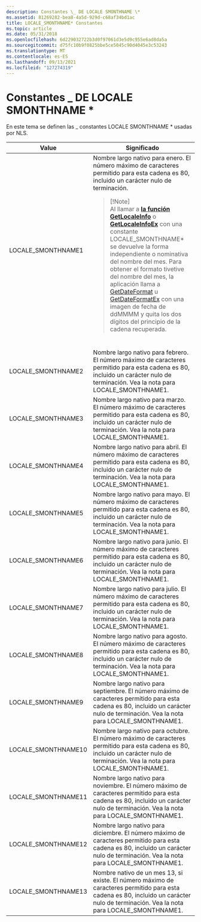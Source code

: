 ```yaml
---
description: Constantes \_ DE LOCALE SMONTHNAME \*
ms.assetid: 81269282-bea8-4a5d-929d-c68af34bd1ac
title: LOCALE_SMONTHNAME* Constantes
ms.topic: article
ms.date: 05/31/2018
ms.openlocfilehash: 6d229032722b3d0f97061d3e5d9c955e6ad8da5a
ms.sourcegitcommit: d75fc10b9f0825bbe5ce5045c90d4045e3c53243
ms.translationtype: MT
ms.contentlocale: es-ES
ms.lasthandoff: 09/13/2021
ms.locfileid: "127274319"
---
```

# <a name="locale_smonthname-constants"></a>Constantes \_ DE LOCALE SMONTHNAME \*

En este tema se definen las \_ constantes LOCALE SMONTHNAME \* usadas por NLS.




| Value | Significado | 
|-------|---------|
| LOCALE_SMONTHNAME1 | Nombre largo nativo para enero. El número máximo de caracteres permitido para esta cadena es 80, incluido un carácter nulo de terminación.<blockquote>[!Note]<br />Al llamar a <a href="/windows/desktop/api/Winnls/nf-winnls-getlocaleinfoa"><strong>la función GetLocaleInfo</strong></a> o <a href="/windows/desktop/api/Winnls/nf-winnls-getlocaleinfoex"><strong>GetLocaleInfoEx</strong></a> con una constante LOCALE_SMONTHNAME* se devuelve la forma independiente o nominativa del nombre del mes. Para obtener el formato tivetive del nombre del mes, la aplicación llama a <a href="/windows/desktop/api/datetimeapi/nf-datetimeapi-getdateformata">GetDateFormat</a> u <a href="/windows/desktop/api/datetimeapi/nf-datetimeapi-getdateformatex">GetDateFormatEx</a> con una imagen de fecha de ddMMMM y quita los dos dígitos del principio de la cadena recuperada.</blockquote><br /> | 
| LOCALE_SMONTHNAME2 | Nombre largo nativo para febrero. El número máximo de caracteres permitido para esta cadena es 80, incluido un carácter nulo de terminación. Vea la nota para LOCALE_SMONTHNAME1. | 
| LOCALE_SMONTHNAME3 | Nombre largo nativo para marzo. El número máximo de caracteres permitido para esta cadena es 80, incluido un carácter nulo de terminación. Vea la nota para LOCALE_SMONTHNAME1. | 
| LOCALE_SMONTHNAME4 | Nombre largo nativo para abril. El número máximo de caracteres permitido para esta cadena es 80, incluido un carácter nulo de terminación. Vea la nota para LOCALE_SMONTHNAME1. | 
| LOCALE_SMONTHNAME5 | Nombre largo nativo para mayo. El número máximo de caracteres permitido para esta cadena es 80, incluido un carácter nulo de terminación. Vea la nota para LOCALE_SMONTHNAME1. | 
| LOCALE_SMONTHNAME6 | Nombre largo nativo para junio. El número máximo de caracteres permitido para esta cadena es 80, incluido un carácter nulo de terminación. Vea la nota para LOCALE_SMONTHNAME1. | 
| LOCALE_SMONTHNAME7 | Nombre largo nativo para julio. El número máximo de caracteres permitido para esta cadena es 80, incluido un carácter nulo de terminación. Vea la nota para LOCALE_SMONTHNAME1. | 
| LOCALE_SMONTHNAME8 | Nombre largo nativo para agosto. El número máximo de caracteres permitido para esta cadena es 80, incluido un carácter nulo de terminación. Vea la nota para LOCALE_SMONTHNAME1. | 
| LOCALE_SMONTHNAME9 | Nombre largo nativo para septiembre. El número máximo de caracteres permitido para esta cadena es 80, incluido un carácter nulo de terminación. Vea la nota para LOCALE_SMONTHNAME1. | 
| LOCALE_SMONTHNAME10 | Nombre largo nativo para octubre. El número máximo de caracteres permitido para esta cadena es 80, incluido un carácter nulo de terminación. Vea la nota para LOCALE_SMONTHNAME1. | 
| LOCALE_SMONTHNAME11 | Nombre largo nativo para noviembre. El número máximo de caracteres permitido para esta cadena es 80, incluido un carácter nulo de terminación. Vea la nota para LOCALE_SMONTHNAME1. | 
| LOCALE_SMONTHNAME12 | Nombre largo nativo para diciembre. El número máximo de caracteres permitido para esta cadena es 80, incluido un carácter nulo de terminación. Vea la nota para LOCALE_SMONTHNAME1. | 
| LOCALE_SMONTHNAME13 | Nombre nativo de un mes 13, si existe. El número máximo de caracteres permitido para esta cadena es 80, incluido un carácter nulo de terminación. Vea la nota para LOCALE_SMONTHNAME1. | 




 

 

 




